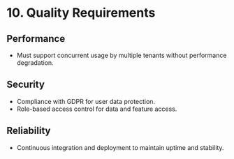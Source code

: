 # 10. Quality Requirements

## Performance
- Must support concurrent usage by multiple tenants without performance degradation.

## Security
- Compliance with GDPR for user data protection.
- Role-based access control for data and feature access.

## Reliability
- Continuous integration and deployment to maintain uptime and stability.
